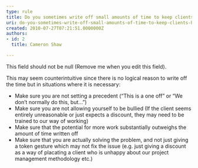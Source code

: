 ```yaml
---
type: rule
title: Do you sometimes write off small amounts of time to keep clients happy?
uri: do-you-sometimes-write-off-small-amounts-of-time-to-keep-clients-happy
created: 2010-07-27T07:21:51.0000000Z
authors:
- id: 2
  title: Cameron Shaw

---
```




<span class='intro'> This field should not be null (Remove me when you edit this field). </span>

This may seem counterintuitive since there is no logical reason to write off the time but in situations where it is necessary&#58;<br>
<ul>
    <li>Make sure you are not setting a precedent (“This is a one off” or “We don’t normally do this, but...”) </li>
    <li>Make sure you are not allowing yourself to be bullied (If the client seems entirely unreasonable or just expects a discount, they may need to be trained to our way of working) </li>
    <li>Make sure that the potential for more work substantially outweighs the amount of time written off</li>
    <li>Make sure that you are actually solving the problem, and not just giving a token gesture which may not fix the issue (e.g. just giving a discount as a way of placating a client who is unhappy about our project management methodology etc.) </li>
</ul>



